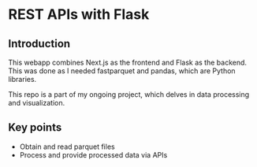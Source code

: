 # REST APIs with Flask

## Introduction

This webapp combines Next.js as the frontend and Flask as the backend. This was done as I needed fastparquet and pandas, which are Python libraries.

This repo is a part of my ongoing project, which delves in data processing and visualization.

## Key points
- Obtain and read parquet files
- Process and provide processed data via APIs